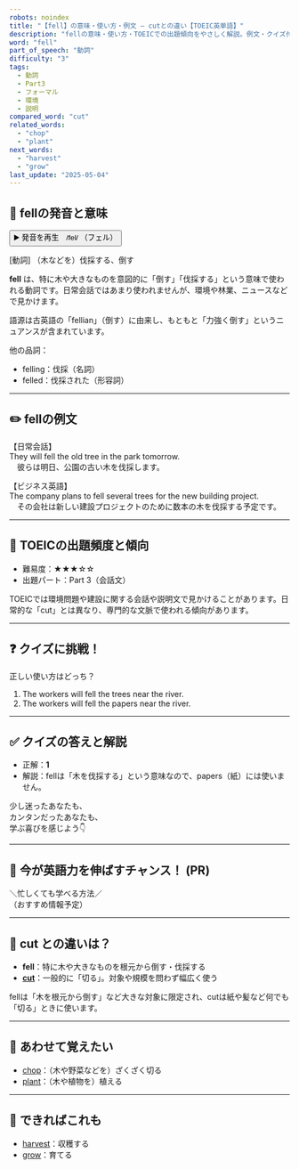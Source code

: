 ```yaml
---
robots: noindex
title: "【fell】の意味・使い方・例文 ― cutとの違い【TOEIC英単語】"
description: "fellの意味・使い方・TOEICでの出題傾向をやさしく解説。例文・クイズ付きでcutとの違いもわかりやすく学べます。"
word: "fell"
part_of_speech: "動詞"
difficulty: "3"
tags:
  - 動詞
  - Part3
  - フォーマル
  - 環境
  - 説明
compared_word: "cut"
related_words:
  - "chop"
  - "plant"
next_words:
  - "harvest"
  - "grow"
last_update: "2025-05-04"
---
```


## 🔰 fellの発音と意味

<button class="play-audio" onclick="playTTS('fell')">
  <span class="play-audio-main">
    ▶️ 発音を再生　/fel/
  </span>
  <span class="play-audio-sub">
    （フェル）
  </span>
</button>

[動詞] （木などを）伐採する、倒す

**fell** は、特に木や大きなものを意図的に「倒す」「伐採する」という意味で使われる動詞です。日常会話ではあまり使われませんが、環境や林業、ニュースなどで見かけます。

語源は古英語の「fellian」（倒す）に由来し、もともと「力強く倒す」というニュアンスが含まれています。

他の品詞：  
- felling：伐採（名詞）
- felled：伐採された（形容詞）

---

## ✏️ fellの例文

【日常会話】  
They will fell the old tree in the park tomorrow.  
　彼らは明日、公園の古い木を伐採します。

【ビジネス英語】  
The company plans to fell several trees for the new building project.  
　その会社は新しい建設プロジェクトのために数本の木を伐採する予定です。

---

## 🎯 TOEICの出題頻度と傾向

- 難易度：★★★☆☆
- 出題パート：Part 3（会話文）

TOEICでは環境問題や建設に関する会話や説明文で見かけることがあります。日常的な「cut」とは異なり、専門的な文脈で使われる傾向があります。

---

## ❓ クイズに挑戦！

正しい使い方はどっち？

1. The workers will fell the trees near the river.  
2. The workers will fell the papers near the river.

---

## ✅ クイズの答えと解説

- 正解：**1**
- 解説：fellは「木を伐採する」という意味なので、papers（紙）には使いません。

少し迷ったあなたも、  
カンタンだったあなたも、  
学ぶ喜びを感じよう👇️

---

## 🚀 今が英語力を伸ばすチャンス！ (PR)

<div class="info-center">
＼忙しくても学べる方法／<br>  
（おすすめ情報予定）
</div>

---

## 🤔  cut との違いは？

- **fell**：特に木や大きなものを根元から倒す・伐採する
- **[cut](/word/cut)**：一般的に「切る」。対象や規模を問わず幅広く使う

fellは「木を根元から倒す」など大きな対象に限定され、cutは紙や髪など何でも「切る」ときに使います。

---

## 🧩 あわせて覚えたい

- [chop](/word/chop)：（木や野菜などを）ざくざく切る
- [plant](/word/plant)：（木や植物を）植える

---

## 📖 できればこれも

- [harvest](/word/harvest)：収穫する
- [grow](/word/grow)：育てる

<!-- cvid: aid32_bid30 -->
